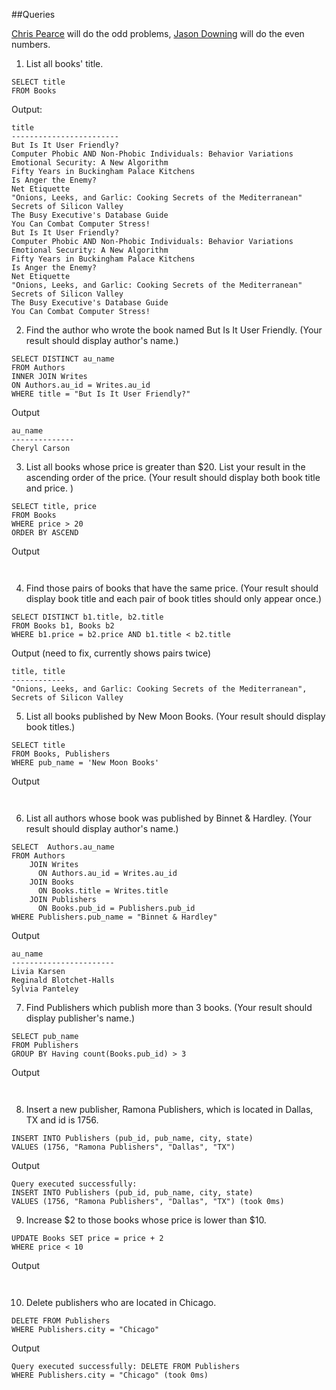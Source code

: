 ##Queries

[Chris Pearce](https://github.com/cp0153) will do the odd problems,
[Jason Downing](https://github.com/JasonD94/) will do the even numbers.

1. List all books' title.

```
SELECT title
FROM Books
```

Output:

```
title
------------------------
But Is It User Friendly?
Computer Phobic AND Non-Phobic Individuals: Behavior Variations
Emotional Security: A New Algorithm
Fifty Years in Buckingham Palace Kitchens
Is Anger the Enemy?
Net Etiquette
"Onions, Leeks, and Garlic: Cooking Secrets of the Mediterranean"
Secrets of Silicon Valley
The Busy Executive's Database Guide
You Can Combat Computer Stress!
But Is It User Friendly?
Computer Phobic AND Non-Phobic Individuals: Behavior Variations
Emotional Security: A New Algorithm
Fifty Years in Buckingham Palace Kitchens
Is Anger the Enemy?
Net Etiquette
"Onions, Leeks, and Garlic: Cooking Secrets of the Mediterranean"
Secrets of Silicon Valley
The Busy Executive's Database Guide
You Can Combat Computer Stress!

```

2. Find the author who wrote the book named But Is It User Friendly.
(Your result should display author's name.)

```
SELECT DISTINCT au_name
FROM Authors
INNER JOIN Writes
ON Authors.au_id = Writes.au_id
WHERE title = "But Is It User Friendly?"
```

Output
```
au_name
--------------
Cheryl Carson
```

3. List all books whose price is greater than $20.
List your result in the ascending order of the price.
(Your result should display both book title and price. )

```
SELECT title, price
FROM Books
WHERE price > 20
ORDER BY ASCEND
```

Output
```


```

4. Find those pairs of books that have the same price.
(Your result should display book title and each pair of book titles
should only appear once.)

```
SELECT DISTINCT b1.title, b2.title
FROM Books b1, Books b2
WHERE b1.price = b2.price AND b1.title < b2.title
```

Output (need to fix, currently shows pairs twice)
```
title, title
------------
"Onions, Leeks, and Garlic: Cooking Secrets of the Mediterranean",
Secrets of Silicon Valley
```

5. List all books published by New Moon Books.
(Your result should display book titles.)

```
SELECT title
FROM Books, Publishers
WHERE pub_name = 'New Moon Books'
```

Output
```


```

6. List all authors whose book was published by Binnet & Hardley.
(Your result should display author's name.)

```
SELECT  Authors.au_name
FROM Authors
    JOIN Writes
      ON Authors.au_id = Writes.au_id
    JOIN Books
      ON Books.title = Writes.title
    JOIN Publishers
      ON Books.pub_id = Publishers.pub_id
WHERE Publishers.pub_name = "Binnet & Hardley"
```

Output
```
au_name
-----------------------
Livia Karsen
Reginald Blotchet-Halls
Sylvia Panteley
```

7. Find Publishers which publish more than 3 books.
(Your result should display publisher's name.)

```
SELECT pub_name
FROM Publishers
GROUP BY Having count(Books.pub_id) > 3
```

Output
```


```

8. Insert a new publisher, Ramona Publishers, which is located in Dallas, TX
and id is 1756.

```
INSERT INTO Publishers (pub_id, pub_name, city, state)
VALUES (1756, "Ramona Publishers", "Dallas", "TX")
```

Output
```
Query executed successfully:
INSERT INTO Publishers (pub_id, pub_name, city, state)
VALUES (1756, "Ramona Publishers", "Dallas", "TX") (took 0ms)
```

9. Increase $2 to those books whose price is lower than $10.

```
UPDATE Books SET price = price + 2
WHERE price < 10
```

Output
```


```

10. Delete publishers who are located in Chicago.

```
DELETE FROM Publishers
WHERE Publishers.city = "Chicago"

```

Output
```
Query executed successfully: DELETE FROM Publishers
WHERE Publishers.city = "Chicago" (took 0ms)
```
